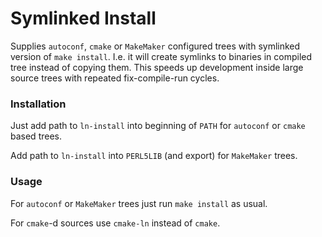 # Symlinked Install

Supplies `autoconf`, `cmake` or `MakeMaker` configured trees with symlinked version of `make install`.
I.e. it will create symlinks to binaries in compiled tree instead of copying them.
This speeds up development inside large source trees with repeated fix-compile-run cycles.

### Installation
Just add path to `ln-install` into beginning of `PATH` for `autoconf` or `cmake` based trees.

Add path to `ln-install` into `PERL5LIB` (and export) for `MakeMaker` trees.


### Usage
For `autoconf` or `MakeMaker` trees just run  `make install` as usual.

For `cmake`-d sources use `cmake-ln` instead of `cmake`.

